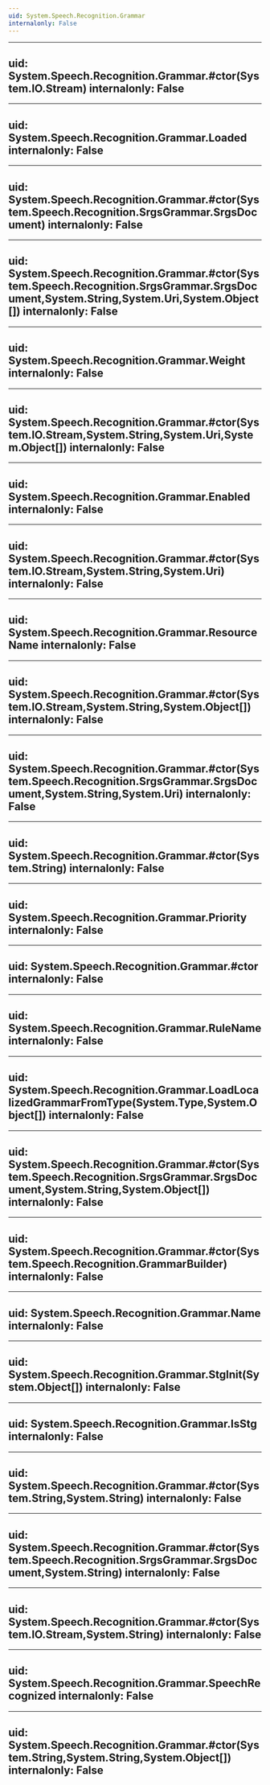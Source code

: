 ```yaml
---
uid: System.Speech.Recognition.Grammar
internalonly: False
---
```


---
uid: System.Speech.Recognition.Grammar.#ctor(System.IO.Stream)
internalonly: False
---

---
uid: System.Speech.Recognition.Grammar.Loaded
internalonly: False
---

---
uid: System.Speech.Recognition.Grammar.#ctor(System.Speech.Recognition.SrgsGrammar.SrgsDocument)
internalonly: False
---

---
uid: System.Speech.Recognition.Grammar.#ctor(System.Speech.Recognition.SrgsGrammar.SrgsDocument,System.String,System.Uri,System.Object[])
internalonly: False
---

---
uid: System.Speech.Recognition.Grammar.Weight
internalonly: False
---

---
uid: System.Speech.Recognition.Grammar.#ctor(System.IO.Stream,System.String,System.Uri,System.Object[])
internalonly: False
---

---
uid: System.Speech.Recognition.Grammar.Enabled
internalonly: False
---

---
uid: System.Speech.Recognition.Grammar.#ctor(System.IO.Stream,System.String,System.Uri)
internalonly: False
---

---
uid: System.Speech.Recognition.Grammar.ResourceName
internalonly: False
---

---
uid: System.Speech.Recognition.Grammar.#ctor(System.IO.Stream,System.String,System.Object[])
internalonly: False
---

---
uid: System.Speech.Recognition.Grammar.#ctor(System.Speech.Recognition.SrgsGrammar.SrgsDocument,System.String,System.Uri)
internalonly: False
---

---
uid: System.Speech.Recognition.Grammar.#ctor(System.String)
internalonly: False
---

---
uid: System.Speech.Recognition.Grammar.Priority
internalonly: False
---

---
uid: System.Speech.Recognition.Grammar.#ctor
internalonly: False
---

---
uid: System.Speech.Recognition.Grammar.RuleName
internalonly: False
---

---
uid: System.Speech.Recognition.Grammar.LoadLocalizedGrammarFromType(System.Type,System.Object[])
internalonly: False
---

---
uid: System.Speech.Recognition.Grammar.#ctor(System.Speech.Recognition.SrgsGrammar.SrgsDocument,System.String,System.Object[])
internalonly: False
---

---
uid: System.Speech.Recognition.Grammar.#ctor(System.Speech.Recognition.GrammarBuilder)
internalonly: False
---

---
uid: System.Speech.Recognition.Grammar.Name
internalonly: False
---

---
uid: System.Speech.Recognition.Grammar.StgInit(System.Object[])
internalonly: False
---

---
uid: System.Speech.Recognition.Grammar.IsStg
internalonly: False
---

---
uid: System.Speech.Recognition.Grammar.#ctor(System.String,System.String)
internalonly: False
---

---
uid: System.Speech.Recognition.Grammar.#ctor(System.Speech.Recognition.SrgsGrammar.SrgsDocument,System.String)
internalonly: False
---

---
uid: System.Speech.Recognition.Grammar.#ctor(System.IO.Stream,System.String)
internalonly: False
---

---
uid: System.Speech.Recognition.Grammar.SpeechRecognized
internalonly: False
---

---
uid: System.Speech.Recognition.Grammar.#ctor(System.String,System.String,System.Object[])
internalonly: False
---
